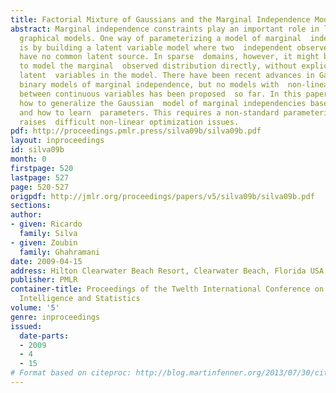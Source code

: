 ```yaml
---
title: Factorial Mixture of Gaussians and the Marginal Independence Model
abstract: Marginal independence constraints play an important role in learning  with
  graphical models. One way of parameterizing a model of marginal  independencies
  is by building a latent variable model where two  independent observed variables
  have no common latent source. In sparse  domains, however, it might be advantageous
  to model the marginal  observed distribution directly, without explicitly including
  latent  variables in the model. There have been recent advances in Gaussian  and
  binary models of marginal independence, but no models with  non-linear dependencies
  between continuous variables has been proposed  so far. In this paper, we describe
  how to generalize the Gaussian  model of marginal independencies based on mixtures,
  and how to learn  parameters. This requires a non-standard parameterization and
  raises  difficult non-linear optimization issues.
pdf: http://proceedings.pmlr.press/silva09b/silva09b.pdf
layout: inproceedings
id: silva09b
month: 0
firstpage: 520
lastpage: 527
page: 520-527
origpdf: http://jmlr.org/proceedings/papers/v5/silva09b/silva09b.pdf
sections: 
author:
- given: Ricardo
  family: Silva
- given: Zoubin
  family: Ghahramani
date: 2009-04-15
address: Hilton Clearwater Beach Resort, Clearwater Beach, Florida USA
publisher: PMLR
container-title: Proceedings of the Twelth International Conference on Artificial
  Intelligence and Statistics
volume: '5'
genre: inproceedings
issued:
  date-parts:
  - 2009
  - 4
  - 15
# Format based on citeproc: http://blog.martinfenner.org/2013/07/30/citeproc-yaml-for-bibliographies/
---
```

